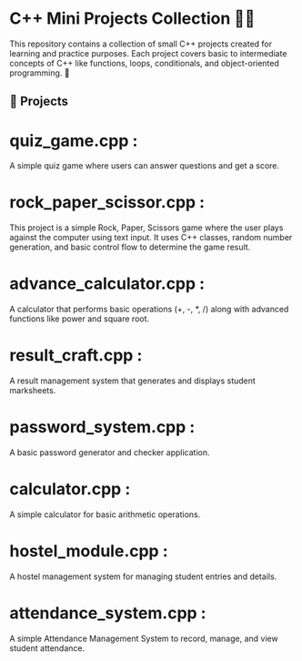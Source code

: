 # C++ Mini Projects Collection 🧑‍💻

This repository contains a collection of small C++ projects created for learning and practice purposes. Each project covers basic to intermediate concepts of C++ like functions, loops, conditionals, and object-oriented programming. 🚀
 
## 📂 Projects 

# quiz_game.cpp :
A simple quiz game where users can answer questions and get a score.

# rock_paper_scissor.cpp :
This project is a simple Rock, Paper, Scissors game where the user plays against the computer using text input. It uses C++ classes, random number generation, and basic control flow to determine the game result.

# advance_calculator.cpp :
A calculator that performs basic operations (+, -, *, /) along with advanced functions like power and square root.

# result_craft.cpp :
A result management system that generates and displays student marksheets.

# password_system.cpp :
A basic password generator and checker application.

# calculator.cpp :
A simple calculator for basic arithmetic operations.

# hostel_module.cpp :
A hostel management system for managing student entries and details.

# attendance_system.cpp :
A simple Attendance Management System to record, manage, and view student attendance.  

